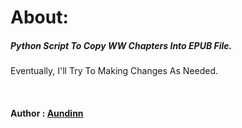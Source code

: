 # About:
<h5>Python Script To Copy WW Chapters Into EPUB File.</h5>
<p>Eventually, I'll Try To Making Changes As Needed.</p>
<br/>
<h4> Author :  <a href="https://forum.wuxiaworld.com/profile/Aundinn">Aundinn</a> </h4>